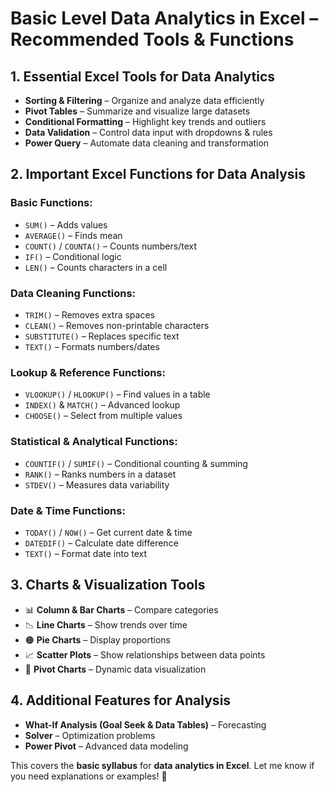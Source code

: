 # **Basic Level Data Analytics in Excel – Recommended Tools & Functions**

## **1. Essential Excel Tools for Data Analytics**
- **Sorting & Filtering** – Organize and analyze data efficiently  
- **Pivot Tables** – Summarize and visualize large datasets  
- **Conditional Formatting** – Highlight key trends and outliers  
- **Data Validation** – Control data input with dropdowns & rules  
- **Power Query** – Automate data cleaning and transformation  

## **2. Important Excel Functions for Data Analysis**

### **Basic Functions:**
- `SUM()` – Adds values  
- `AVERAGE()` – Finds mean  
- `COUNT()` / `COUNTA()` – Counts numbers/text  
- `IF()` – Conditional logic  
- `LEN()` – Counts characters in a cell  

### **Data Cleaning Functions:**
- `TRIM()` – Removes extra spaces  
- `CLEAN()` – Removes non-printable characters  
- `SUBSTITUTE()` – Replaces specific text  
- `TEXT()` – Formats numbers/dates  

### **Lookup & Reference Functions:**
- `VLOOKUP()` / `HLOOKUP()` – Find values in a table  
- `INDEX()` & `MATCH()` – Advanced lookup  
- `CHOOSE()` – Select from multiple values  

### **Statistical & Analytical Functions:**
- `COUNTIF()` / `SUMIF()` – Conditional counting & summing  
- `RANK()` – Ranks numbers in a dataset  
- `STDEV()` – Measures data variability  

### **Date & Time Functions:**
- `TODAY()` / `NOW()` – Get current date & time  
- `DATEDIF()` – Calculate date difference  
- `TEXT()` – Format date into text  

## **3. Charts & Visualization Tools**
- 📊 **Column & Bar Charts** – Compare categories  
- 📉 **Line Charts** – Show trends over time  
- 🟠 **Pie Charts** – Display proportions  
- 📈 **Scatter Plots** – Show relationships between data points  
- 📍 **Pivot Charts** – Dynamic data visualization  

## **4. Additional Features for Analysis**
- **What-If Analysis (Goal Seek & Data Tables)** – Forecasting  
- **Solver** – Optimization problems  
- **Power Pivot** – Advanced data modeling  

This covers the **basic syllabus** for **data analytics in Excel**. Let me know if you need explanations or examples! 🚀
